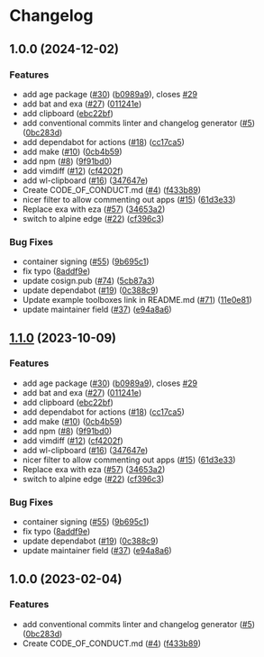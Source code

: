 # Changelog

## 1.0.0 (2024-12-02)


### Features

* add age package ([#30](https://github.com/Yog-Shoggoth/boxkit/issues/30)) ([b0989a9](https://github.com/Yog-Shoggoth/boxkit/commit/b0989a9f791771999c105122b64cbf8687574650)), closes [#29](https://github.com/Yog-Shoggoth/boxkit/issues/29)
* add bat and exa ([#27](https://github.com/Yog-Shoggoth/boxkit/issues/27)) ([011241e](https://github.com/Yog-Shoggoth/boxkit/commit/011241e4ac1fdee5f3fbe8b8321e44ba8a0cb561))
* add clipboard ([ebc22bf](https://github.com/Yog-Shoggoth/boxkit/commit/ebc22bf72a10043ebec55c285dfe5274f1378cc5))
* add conventional commits linter and changelog generator ([#5](https://github.com/Yog-Shoggoth/boxkit/issues/5)) ([0bc283d](https://github.com/Yog-Shoggoth/boxkit/commit/0bc283d271878071ef50a413bab48f3bfc1ab312))
* add dependabot for actions ([#18](https://github.com/Yog-Shoggoth/boxkit/issues/18)) ([cc17ca5](https://github.com/Yog-Shoggoth/boxkit/commit/cc17ca5202c1777d5e64799b00cb235b72027e24))
* add make ([#10](https://github.com/Yog-Shoggoth/boxkit/issues/10)) ([0cb4b59](https://github.com/Yog-Shoggoth/boxkit/commit/0cb4b59cdd98c47d2f6bfa21f801b99b045d5e40))
* add npm ([#8](https://github.com/Yog-Shoggoth/boxkit/issues/8)) ([9f91bd0](https://github.com/Yog-Shoggoth/boxkit/commit/9f91bd09272617c7b9203014222353265dc24947))
* add vimdiff ([#12](https://github.com/Yog-Shoggoth/boxkit/issues/12)) ([cf4202f](https://github.com/Yog-Shoggoth/boxkit/commit/cf4202f76752561d9b926c81933342a119e8a258))
* add wl-clipboard ([#16](https://github.com/Yog-Shoggoth/boxkit/issues/16)) ([347647e](https://github.com/Yog-Shoggoth/boxkit/commit/347647ea7f9f7bdb3b42d2a565df866f027a7ade))
* Create CODE_OF_CONDUCT.md ([#4](https://github.com/Yog-Shoggoth/boxkit/issues/4)) ([f433b89](https://github.com/Yog-Shoggoth/boxkit/commit/f433b89a1ed125c6c0a251c1eec60525cfe35820))
* nicer filter to allow commenting out apps ([#15](https://github.com/Yog-Shoggoth/boxkit/issues/15)) ([61d3e33](https://github.com/Yog-Shoggoth/boxkit/commit/61d3e330beb9c2a8bd557ef3872aa6595c76b1b2))
* Replace exa with eza ([#57](https://github.com/Yog-Shoggoth/boxkit/issues/57)) ([34653a2](https://github.com/Yog-Shoggoth/boxkit/commit/34653a2dde5b4e1cf895a2d65fc9168e064fa224))
* switch to alpine edge ([#22](https://github.com/Yog-Shoggoth/boxkit/issues/22)) ([cf396c3](https://github.com/Yog-Shoggoth/boxkit/commit/cf396c369ae8d8bb052df9b0c39d392f61b909ba))


### Bug Fixes

* container signing ([#55](https://github.com/Yog-Shoggoth/boxkit/issues/55)) ([9b695c1](https://github.com/Yog-Shoggoth/boxkit/commit/9b695c1a21a94e7b6a40f5175408b8fc650e9413))
* fix typo ([8addf9e](https://github.com/Yog-Shoggoth/boxkit/commit/8addf9e4499a83b2b9b591e9808470f3e3f6a46e))
* update cosign.pub ([#74](https://github.com/Yog-Shoggoth/boxkit/issues/74)) ([5cb87a3](https://github.com/Yog-Shoggoth/boxkit/commit/5cb87a3843be43ba5999c44006df83a09386ac59))
* update dependabot ([#19](https://github.com/Yog-Shoggoth/boxkit/issues/19)) ([0c388c9](https://github.com/Yog-Shoggoth/boxkit/commit/0c388c958985cdc7d3c2d3de5d6d58de09472edf))
* Update example toolboxes link in README.md ([#71](https://github.com/Yog-Shoggoth/boxkit/issues/71)) ([11e0e81](https://github.com/Yog-Shoggoth/boxkit/commit/11e0e81e3357638fa675dc6bbf06ab5443076c24))
* update maintainer field ([#37](https://github.com/Yog-Shoggoth/boxkit/issues/37)) ([e94a8a6](https://github.com/Yog-Shoggoth/boxkit/commit/e94a8a69c34f5692514ebcc8c3ac21e2f33aa947))

## [1.1.0](https://github.com/ublue-os/boxkit/compare/v1.0.0...v1.1.0) (2023-10-09)


### Features

* add age package ([#30](https://github.com/ublue-os/boxkit/issues/30)) ([b0989a9](https://github.com/ublue-os/boxkit/commit/b0989a9f791771999c105122b64cbf8687574650)), closes [#29](https://github.com/ublue-os/boxkit/issues/29)
* add bat and exa ([#27](https://github.com/ublue-os/boxkit/issues/27)) ([011241e](https://github.com/ublue-os/boxkit/commit/011241e4ac1fdee5f3fbe8b8321e44ba8a0cb561))
* add clipboard ([ebc22bf](https://github.com/ublue-os/boxkit/commit/ebc22bf72a10043ebec55c285dfe5274f1378cc5))
* add dependabot for actions ([#18](https://github.com/ublue-os/boxkit/issues/18)) ([cc17ca5](https://github.com/ublue-os/boxkit/commit/cc17ca5202c1777d5e64799b00cb235b72027e24))
* add make ([#10](https://github.com/ublue-os/boxkit/issues/10)) ([0cb4b59](https://github.com/ublue-os/boxkit/commit/0cb4b59cdd98c47d2f6bfa21f801b99b045d5e40))
* add npm ([#8](https://github.com/ublue-os/boxkit/issues/8)) ([9f91bd0](https://github.com/ublue-os/boxkit/commit/9f91bd09272617c7b9203014222353265dc24947))
* add vimdiff ([#12](https://github.com/ublue-os/boxkit/issues/12)) ([cf4202f](https://github.com/ublue-os/boxkit/commit/cf4202f76752561d9b926c81933342a119e8a258))
* add wl-clipboard ([#16](https://github.com/ublue-os/boxkit/issues/16)) ([347647e](https://github.com/ublue-os/boxkit/commit/347647ea7f9f7bdb3b42d2a565df866f027a7ade))
* nicer filter to allow commenting out apps ([#15](https://github.com/ublue-os/boxkit/issues/15)) ([61d3e33](https://github.com/ublue-os/boxkit/commit/61d3e330beb9c2a8bd557ef3872aa6595c76b1b2))
* Replace exa with eza ([#57](https://github.com/ublue-os/boxkit/issues/57)) ([34653a2](https://github.com/ublue-os/boxkit/commit/34653a2dde5b4e1cf895a2d65fc9168e064fa224))
* switch to alpine edge ([#22](https://github.com/ublue-os/boxkit/issues/22)) ([cf396c3](https://github.com/ublue-os/boxkit/commit/cf396c369ae8d8bb052df9b0c39d392f61b909ba))


### Bug Fixes

* container signing ([#55](https://github.com/ublue-os/boxkit/issues/55)) ([9b695c1](https://github.com/ublue-os/boxkit/commit/9b695c1a21a94e7b6a40f5175408b8fc650e9413))
* fix typo ([8addf9e](https://github.com/ublue-os/boxkit/commit/8addf9e4499a83b2b9b591e9808470f3e3f6a46e))
* update dependabot ([#19](https://github.com/ublue-os/boxkit/issues/19)) ([0c388c9](https://github.com/ublue-os/boxkit/commit/0c388c958985cdc7d3c2d3de5d6d58de09472edf))
* update maintainer field ([#37](https://github.com/ublue-os/boxkit/issues/37)) ([e94a8a6](https://github.com/ublue-os/boxkit/commit/e94a8a69c34f5692514ebcc8c3ac21e2f33aa947))

## 1.0.0 (2023-02-04)


### Features

* add conventional commits linter and changelog generator ([#5](https://github.com/ublue-os/boxkit/issues/5)) ([0bc283d](https://github.com/ublue-os/boxkit/commit/0bc283d271878071ef50a413bab48f3bfc1ab312))
* Create CODE_OF_CONDUCT.md ([#4](https://github.com/ublue-os/boxkit/issues/4)) ([f433b89](https://github.com/ublue-os/boxkit/commit/f433b89a1ed125c6c0a251c1eec60525cfe35820))
